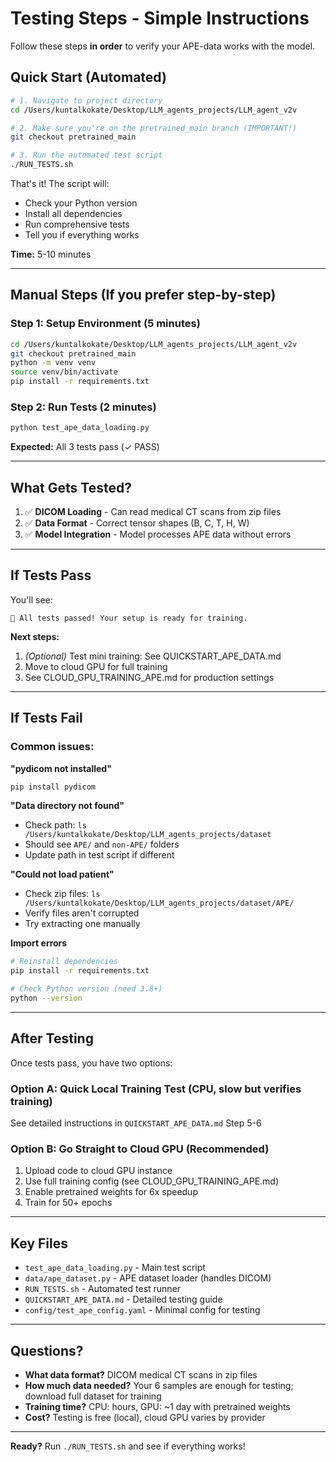 # Testing Steps - Simple Instructions

Follow these steps **in order** to verify your APE-data works with the model.

## Quick Start (Automated)

```bash
# 1. Navigate to project directory
cd /Users/kuntalkokate/Desktop/LLM_agents_projects/LLM_agent_v2v

# 2. Make sure you're on the pretrained_main branch (IMPORTANT!)
git checkout pretrained_main

# 3. Run the automated test script
./RUN_TESTS.sh
```

That's it! The script will:
- Check your Python version
- Install all dependencies
- Run comprehensive tests
- Tell you if everything works

**Time:** 5-10 minutes

---

## Manual Steps (If you prefer step-by-step)

### Step 1: Setup Environment (5 minutes)

```bash
cd /Users/kuntalkokate/Desktop/LLM_agents_projects/LLM_agent_v2v
git checkout pretrained_main
python -m venv venv
source venv/bin/activate
pip install -r requirements.txt
```

### Step 2: Run Tests (2 minutes)

```bash
python test_ape_data_loading.py
```

**Expected:** All 3 tests pass (✓ PASS)

---

## What Gets Tested?

1. ✅ **DICOM Loading** - Can read medical CT scans from zip files
2. ✅ **Data Format** - Correct tensor shapes (B, C, T, H, W)
3. ✅ **Model Integration** - Model processes APE data without errors

---

## If Tests Pass

You'll see:
```
🎉 All tests passed! Your setup is ready for training.
```

**Next steps:**
1. *(Optional)* Test mini training: See QUICKSTART_APE_DATA.md
2. Move to cloud GPU for full training
3. See CLOUD_GPU_TRAINING_APE.md for production settings

---

## If Tests Fail

### Common issues:

**"pydicom not installed"**
```bash
pip install pydicom
```

**"Data directory not found"**
- Check path: `ls /Users/kuntalkokate/Desktop/LLM_agents_projects/dataset`
- Should see `APE/` and `non-APE/` folders
- Update path in test script if different

**"Could not load patient"**
- Check zip files: `ls /Users/kuntalkokate/Desktop/LLM_agents_projects/dataset/APE/`
- Verify files aren't corrupted
- Try extracting one manually

**Import errors**
```bash
# Reinstall dependencies
pip install -r requirements.txt

# Check Python version (need 3.8+)
python --version
```

---

## After Testing

Once tests pass, you have two options:

### Option A: Quick Local Training Test (CPU, slow but verifies training)

See detailed instructions in `QUICKSTART_APE_DATA.md` Step 5-6

### Option B: Go Straight to Cloud GPU (Recommended)

1. Upload code to cloud GPU instance
2. Use full training config (see CLOUD_GPU_TRAINING_APE.md)
3. Enable pretrained weights for 6x speedup
4. Train for 50+ epochs

---

## Key Files

- `test_ape_data_loading.py` - Main test script
- `data/ape_dataset.py` - APE dataset loader (handles DICOM)
- `RUN_TESTS.sh` - Automated test runner
- `QUICKSTART_APE_DATA.md` - Detailed testing guide
- `config/test_ape_config.yaml` - Minimal config for testing

---

## Questions?

- **What data format?** DICOM medical CT scans in zip files
- **How much data needed?** Your 6 samples are enough for testing; download full dataset for training
- **Training time?** CPU: hours, GPU: ~1 day with pretrained weights
- **Cost?** Testing is free (local), cloud GPU varies by provider

---

**Ready?** Run `./RUN_TESTS.sh` and see if everything works!
